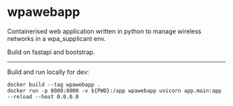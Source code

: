 # wpawebapp
Containerised web application written in python to manage wireless networks in a wpa_supplicant env.

Build on fastapi and bootstrap.

---
Build and run locally for dev:
```
docker build --tag wpawebapp .
docker run -p 8000:8000 -v ${PWD}:/app wpawebapp uvicorn app.main:app --reload --host 0.0.0.0
```